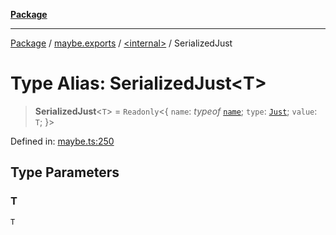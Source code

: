 [**Package**](../../../README.md)

***

[Package](../../../modules.md) / [maybe.exports](../../README.md) / [\<internal\>](../README.md) / SerializedJust

# Type Alias: SerializedJust\<T\>

> **SerializedJust**\<`T`\> = `Readonly`\<\{ `name`: *typeof* [`name`](../variables/name.md); `type`: [`Just`](../../enumerations/MaybeState.md#just); `value`: `T`; \}\>

Defined in: [maybe.ts:250](https://github.com/AlexXanderGrib/monads-io/blob/d65e47796764202dffd7314b61c2ea9cedbb26e8/src/maybe.ts#L250)

## Type Parameters

### T

`T`
